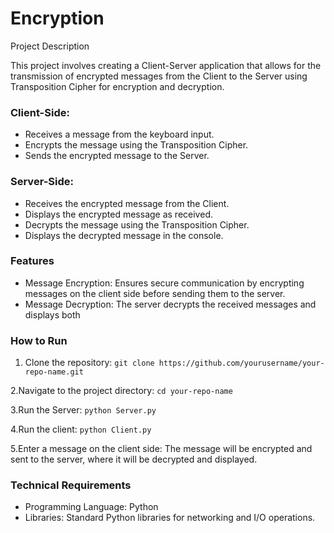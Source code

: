 # Encryption
 
Project Description

This project involves creating a Client-Server application that allows for the transmission of encrypted messages from the Client to the Server using Transposition Cipher for encryption and decryption.

### Client-Side:

- Receives a message from the keyboard input.
- Encrypts the message using the Transposition Cipher.
- Sends the encrypted message to the Server.

### Server-Side:

- Receives the encrypted message from the Client.
- Displays the encrypted message as received.
- Decrypts the message using the Transposition Cipher.
- Displays the decrypted message in the console.

### Features
- Message Encryption: Ensures secure communication by encrypting messages on the client side before sending them to the server.
- Message Decryption: The server decrypts the received messages and displays both

### How to Run

1. Clone the repository:
      `git clone https://github.com/yourusername/your-repo-name.git`
   
2.Navigate to the project directory: 
      `cd your-repo-name`
      
3.Run the Server:
   `python Server.py`
   
4.Run the client:
   `python Client.py`
   
5.Enter a message on the client side: The message will be encrypted and sent to the server, where it will be decrypted and displayed.

### Technical Requirements

- Programming Language: Python
- Libraries: Standard Python libraries for networking and I/O operations.
